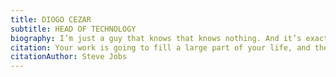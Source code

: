 ```yaml
---
title: DIOGO CEZAR
subtitle: HEAD OF TECHNOLOGY
biography: I’m just a guy that knows that knows nothing. And it’s exactly what makes me moving on. As teacher, talker, developer and technology enthusiastic, I am always searching for new challenges.
citation: Your work is going to fill a large part of your life, and the only way to be truly satisfied is to do what you believe is great work. And the only way to do great work is to love what you do. If you haven’t found it yet, keep looking. Don’t settle. As with all matters of the heart, you’ll know when you find it.
citationAuthor: Steve Jobs
---
```

